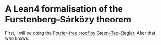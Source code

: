 # A Lean4 formalisation of the Furstenberg–Sárközy theorem

First, I will be doing the [Fourier-free proof by Green–Tao–Ziegler](https://terrytao.wordpress.com/2013/02/28/a-fourier-free-proof-of-the-furstenberg-sarkozy-theorem/).
After that, who knows.
